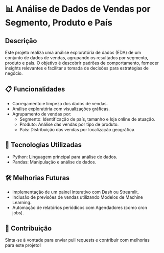 # 📊 Análise de Dados de Vendas por Segmento, Produto e País



## Descrição
Este projeto realiza uma análise exploratória de dados (EDA) de um conjunto de dados de vendas, agrupando os resultados por segmento, produto e país. O objetivo é descobrir padrões de comportamento, fornecer insights relevantes e facilitar a tomada de decisões para estratégias de negócio.

## 📋 Funcionalidades
- Carregamento e limpeza dos dados de vendas.
- Análise exploratória com visualizações gráficas.
-  Agrupamento de vendas por:
    - Segmento: Identificação de país, tamanho e loja online de atuação.
    - Produto: Análise das vendas por tipo de produto.
    - País: Distribuição das vendas por localização geográfica.

## 🔧 Tecnologias Utilizadas
- Python: Linguagem principal para análise de dados.
- Pandas: Manipulação e análise de dados.

## 🛠️ Melhorias Futuras
- Implementação de um painel interativo com Dash ou Streamlit.
- Inclusão de previsões de vendas utilizando Modelos de Machine Learning.
- Automação de relatórios periódicos com Agendadores (como cron jobs).

## 🤝 Contribuição
Sinta-se à vontade para enviar pull requests e contribuir com melhorias para este projeto!
